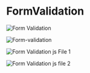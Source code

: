 # FormValidation
![Form Validation](https://user-images.githubusercontent.com/84244408/121808264-845b7100-cc4f-11eb-94d4-58e2604bcf07.jpg)

![Form-validation](https://user-images.githubusercontent.com/84244408/121808286-9ccb8b80-cc4f-11eb-8e5d-b67d34fe2557.gif)

![Form Validation js File 1](https://user-images.githubusercontent.com/84244408/121808803-25e3c200-cc52-11eb-9611-f83cee982f07.jpg)

![Form Validation js file 2](https://user-images.githubusercontent.com/84244408/121808355-f16f0680-cc4f-11eb-88b9-866295ab8d2b.jpg)



